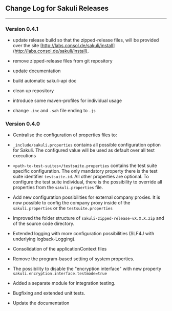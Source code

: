 ## Change Log for Sakuli Releases

- - - 

### Version 0.4.1
* update release build so that the zipped-release files, will be provided over the site [http://labs.consol.de/sakuli/install](http://labs.consol.de/sakuli/install).

* remove zipped-release files from git repository

* update documentation

* build automatic sakuli-api doc

* clean up repository

* introduce some maven-profiles for individual usage
  
* change `.inc` and `.sah` file ending to `.js`
  

### Version 0.4.0
* Centralise the configuration of properties files to:
 * `_include/sakuli.properties` contains all possible configuration option for Sakuli. The configured value will be used
 as default over all test executions
 * `<path-to-test-suites>/testsuite.properties` contains the test suite specific configuration. The only mandatory
  property there is the test suite identifier `testsuite.id`. All other properties are optional. To configure the
  test suite individual, there is the possibility to override all properties from the `sakuli.properties` file.
 
* Add new configuration possibilities for external company proxies. It is now possible to config the company proxy
inside of the `sakuli.properties` or the `testsuite.properties`

* Improved the folder structure of `sakuli-zipped-release-vX.X.X.zip` and of the source code directory.
 
* Extended logging with more configuration possibilities (SLF4J with underlying logback-Logging).

* Consolidation of the applicationContext files

* Remove the program-based setting of system properties. 

* The possibility to disable the "encryption interface" with new property `sakuli.encryption.interface.testmode=true` 

* Added a separate module for integration testing.

* Bugfixing and extended unit tests.
  
* Update the documentation